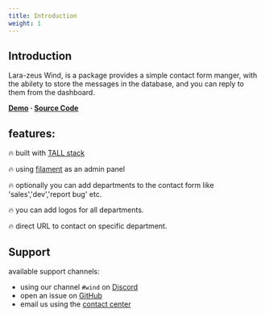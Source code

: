 ```yaml
---
title: Introduction
weight: 1
---
```


## Introduction

Lara-zeus Wind, is a package provides a simple contact form manger, with the abilety to store the messages in the database, and you can reply to them from the dashboard.


**[Demo](https://wind.larazeus.com) · [Source Code](https://github.com/lara-zeus/wind)**

## features:

🔥 built with [TALL stack](https://tallstack.dev/)

🔥 using [filament](https://filamentadmin.com) as an admin panel

🔥 optionally you can add departments to the contact form like 'sales','dev','report bug' etc.

🔥 you can add logos for all departments.

🔥 direct URL to contact on specific department.

## Support

available support channels:
* using our channel `#wind` on [Discord](https://filamentphp.com/discord)
* open an issue on [GitHub](https://github.com/lara-zeus/wind/issues)
* email us using the [contact center](https://atm-code.com/contact-us/lara-zeus)
